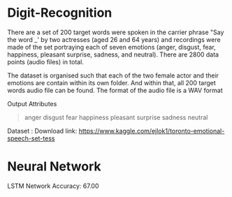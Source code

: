 # Digit-Recognition

There are a set of 200 target words were spoken in the carrier phrase "Say the word _' by two actresses (aged 26 and 64 years) and recordings were made of the set portraying each of seven emotions (anger, disgust, fear, happiness, pleasant surprise, sadness, and neutral). There are 2800 data points (audio files) in total.

The dataset is organised such that each of the two female actor and their emotions are contain within its own folder. And within that, all 200 target words audio file can be found. The format of the audio file is a WAV format

Output Attributes

> anger
> disgust
> fear
> happiness
> pleasant surprise
> sadness
> neutral

Dataset : Download link: https://www.kaggle.com/ejlok1/toronto-emotional-speech-set-tess

# Neural Network
LSTM Network
Accuracy: 67.00
